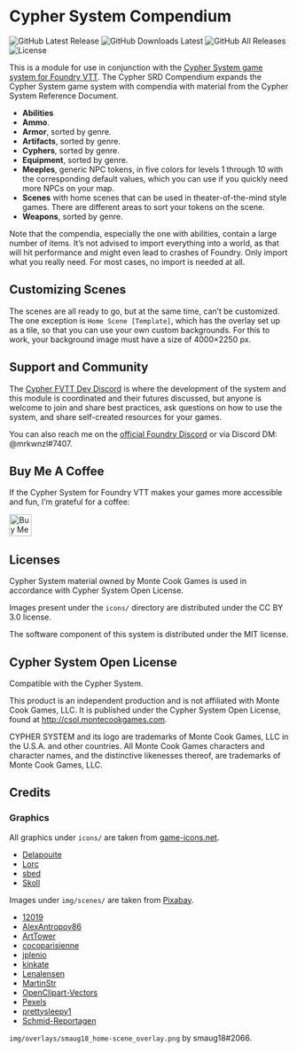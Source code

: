 # Cypher System Compendium

![GitHub Latest Release](https://img.shields.io/github/release/mrkwnzl/cyphersystem-compendium?style=flat-square)
![GitHub Downloads Latest](https://img.shields.io/github/downloads/mrkwnzl/cyphersystem-compendium/latest/total?style=flat-square)
![GitHub All Releases](https://img.shields.io/github/downloads/mrkwnzl/cyphersystem-compendium/total?style=flat-square)
![License](https://img.shields.io/github/license/mrkwnzl/cyphersystem-compendium?style=flat-square)

This is a module for use in conjunction with the [Cypher System game system for Foundry VTT](https://foundryvtt.com/packages/cyphersystem/). The Cypher SRD Compendium expands the Cypher System game system with compendia with material from the Cypher System Reference Document.

- **Abilities**
- **Ammo**.
- **Armor**, sorted by genre.
- **Artifacts**, sorted by genre.
- **Cyphers**, sorted by genre.
- **Equipment**, sorted by genre.
- **Meeples**, generic NPC tokens, in five colors for levels 1 through 10 with the corresponding default values, which you can use if you quickly need more NPCs on your map.
- **Scenes** with home scenes that can be used in theater-of-the-mind style games. There are different areas to sort your tokens on the scene.
- **Weapons**, sorted by genre.

Note that the compendia, especially the one with abilities, contain a large number of items. It’s not advised to import everything into a world, as that will hit performance and might even lead to crashes of Foundry. Only import what you really need. For most cases, no import is needed at all.

## Customizing Scenes

The scenes are all ready to go, but at the same time, can’t be customized. The one exception is `Home Scene [Template]`, which has the overlay set up as a tile, so that you can use your own custom backgrounds. For this to work, your background image must have a size of 4000×2250 px.

## Support and Community

The [Cypher FVTT Dev Discord](https://discord.gg/C5zGgtyhwa) is where the development of the system and this module is coordinated and their futures discussed, but anyone is welcome to join and share best practices, ask questions on how to use the system, and share self-created resources for your games.

You can also reach me on the [official Foundry Discord](https://discord.gg/foundryvtt) or via Discord DM: @mrkwnzl#7407.

## Buy Me A Coffee

If the Cypher System for Foundry VTT makes your games more accessible and fun, I’m grateful for a coffee:

<a href="https://www.buymeacoffee.com/mrkwnzl" target="_blank"><img src="https://cdn.buymeacoffee.com/buttons/v2/default-blue.png" alt="Buy Me A Coffee" height="40"></a>

## Licenses

Cypher System material owned by Monte Cook Games is used in accordance with Cypher System Open License.

Images present under the `icons/` directory are distributed under the CC BY 3.0 license.

The software component of this system is distributed under the MIT license.

## Cypher System Open License

Compatible with the Cypher System.

This product is an independent production and is not affiliated with Monte Cook Games, LLC. It is published under the Cypher System Open License, found at http://csol.montecookgames.com.

CYPHER SYSTEM and its logo are trademarks of Monte Cook Games, LLC in the U.S.A. and other countries. All Monte Cook Games characters and character names, and the distinctive likenesses thereof, are trademarks of Monte Cook Games, LLC. 

## Credits

### Graphics

All graphics under `icons/` are taken from [game-icons.net](https://game-icons.net).

- [Delapouite](https://delapouite.com/)
- [Lorc](https://lorcblog.blogspot.com/)
- [sbed](http://opengameart.org/content/95-game-icons)
- [Skoll](https://game-icons.net/)

Images under `img/scenes/` are taken from [Pixabay](https://pixabay.com). 

- [12019](https://pixabay.com/users/12019-12019/)
- [AlexAntropov86](https://pixabay.com/users/alexantropov86-2691829/)
- [ArtTower](https://pixabay.com/users/arttower-5337/)
- [cocoparisienne](https://pixabay.com/users/cocoparisienne-127419/)
- [jplenio](https://pixabay.com/users/jplenio-7645255/)
- [kinkate](https://pixabay.com/users/kinkate-4384506/)
- [Lenalensen](https://pixabay.com/users/lenalensen-2819406/)
- [MartinStr](https://pixabay.com/users/martinstr-108372/)
- [OpenClipart-Vectors](https://pixabay.com/users/openclipart-vectors-30363/)
- [Pexels](https://pixabay.com/users/pexels-2286921/)
- [prettysleepy1](https://pixabay.com/users/prettysleepy1-2855492/)
- [Schmid-Reportagen](https://pixabay.com/users/schmid-reportagen-646138/)

`img/overlays/smaug18_home-scene_overlay.png` by smaug18#2066.
